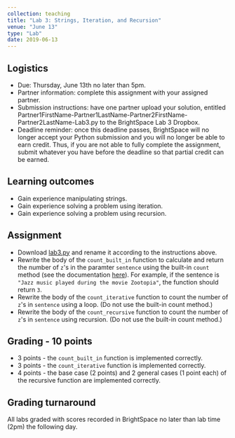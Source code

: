 ```yaml
---
collection: teaching
title: "Lab 3: Strings, Iteration, and Recursion"
venue: "June 13"
type: "Lab"
date: 2019-06-13
---
```


## Logistics
* Due: Thursday, June 13th no later than 5pm.
* Partner information: complete this assignment with your assigned partner.
* Submission instructions: have one partner upload your solution,
entitled Partner1FirstName-Partner1LastName-Partner2FirstName-Partner2LastName-Lab3.py
to the BrightSpace Lab 3 Dropbox.
* Deadline reminder: once this deadline passes, BrightSpace will no longer accept your Python
submission and you will no longer be able to earn credit. Thus, if you are not able to fully
complete the assignment, submit whatever you have before the deadline so that partial credit can be earned.

## Learning outcomes
* Gain experience manipulating strings.
* Gain experience solving a problem using iteration.
* Gain experience solving a problem using recursion.

## Assignment
* Download [lab3.py](https://lgw2.github.io/teaching/csci127-summer-2019/labs/lab3.py)
and rename it according to the instructions above.
* Rewrite the body of the `count_built_in` function to calculate and return the number
of `z`'s in the paramter `sentence` using the built-in `count` method (see the documentation
[here](https://docs.python.org/3/library/stdtypes.html?highlight=isdigit#str.count)).
For example, if the sentence is `"Jazz music played during the movie Zootopia"`, the
function should return `3`.
* Rewrite the body of the `count_iterative` function to count the number of `z`'s in
`sentence` using a loop. (Do not use the built-in count method.)
* Rewrite the body of the `count_recursive` function to count the number of `z`'s in
`sentence` using recursion. (Do not use the built-in count method.)


## Grading - 10 points
* 3 points - the `count_built_in` function is implemented correctly.
* 3 points - the `count_iterative` function is implemented correctly.
* 4 points - the base case (2 points) and 2 general cases (1 point each) of the
recursive function are implemented correctly.

## Grading turnaround
All labs graded with scores recorded in BrightSpace no later than lab time (2pm) the following day.
